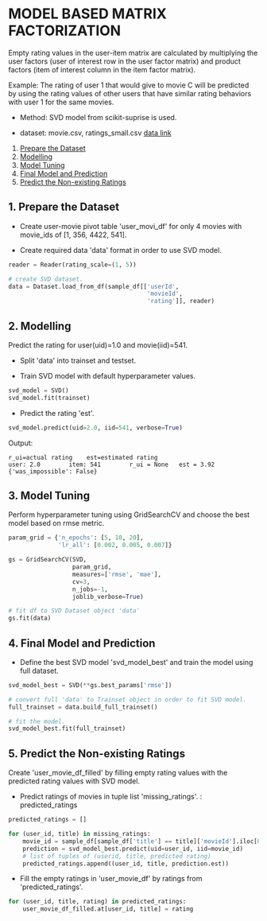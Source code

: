 # MODEL BASED MATRIX FACTORIZATION 

Empty rating values ​​in the user-item matrix are calculated by multiplying the user factors (user of interest row in the user factor matrix) and product factors (item of interest column in the item factor matrix).

Example: The rating of user 1 that would give to movie C will be predicted by using the rating values of other users that have similar rating behaviors with user 1 for the same movies. 

- Method: SVD model from scikit-suprise is used.

- dataset: movie.csv, ratings_small.csv   [data link](https://grouplens.org/datasets/movielens/)

1. [Prepare the Dataset](#1-prepare-the-dataset)
2. [Modelling](#2-modelling)
3. [Model Tuning](#3-model-tuning)
4. [Final Model and Prediction](#4-final-model-and-prediction)
5. [Predict the Non-existing Ratings](#5-predict-the-non-existing-ratings)


## 1. Prepare the Dataset

- Create user-movie pivot table 'user_movi_df' for only 4 movies with movie_ids of [1, 356, 4422, 541].

- Create required data 'data' format in order to use SVD model.

```python
reader = Reader(rating_scale=(1, 5))

# create SVD dataset.
data = Dataset.load_from_df(sample_df[['userId',
                                       'movieId',
                                       'rating']], reader)
```

## 2. Modelling

Predict the rating for user(uid)=1.0 and movie(iid)=541.

- Split 'data' into trainset and testset.

- Train SVD model with default hyperparameter values.

```python
svd_model = SVD()
svd_model.fit(trainset)
```
- Predict the rating 'est'.

```python
svd_model.predict(uid=2.0, iid=541, verbose=True)
```

Output:

```
r_ui=actual rating    est=estimated rating
user: 2.0        item: 541        r_ui = None   est = 3.92   {'was_impossible': False}
```

## 3. Model Tuning

Perform hyperparameter tuning using GridSearchCV and choose the best model based on rmse metric.

```python
param_grid = {'n_epochs': [5, 10, 20],
              'lr_all': [0.002, 0.005, 0.007]}

gs = GridSearchCV(SVD,
                  param_grid,
                  measures=['rmse', 'mae'],
                  cv=3,
                  n_jobs=-1,
                  joblib_verbose=True)

# fit df to SVD Dataset object 'data'
gs.fit(data)
```

## 4. Final Model and Prediction

- Define the best SVD model 'svd_model_best' and train the model using full dataset.

```python
svd_model_best = SVD(**gs.best_params['rmse'])

# convert full 'data' to Trainset object in order to fit SVD model.
full_trainset = data.build_full_trainset()

# fit the model. 
svd_model_best.fit(full_trainset)
```

## 5. Predict the Non-existing Ratings

Create 'user_movie_df_filled' by filling empty rating values with the predicted rating values with SVD model.

- Predict ratings of movies in tuple list 'missing_ratings'. : predicted_ratings

```python
predicted_ratings = []

for (user_id, title) in missing_ratings:
    movie_id = sample_df[sample_df['title'] == title]['movieId'].iloc[0]
    prediction = svd_model_best.predict(uid=user_id, iid=movie_id)
    # list of tuples of (userid, title, predicted rating)
    predicted_ratings.append((user_id, title, prediction.est))
```

- Fill the empty ratings in 'user_movie_df' by ratings from 'predicted_ratings'. 

```python
for (user_id, title, rating) in predicted_ratings:
    user_movie_df_filled.at[user_id, title] = rating
```

